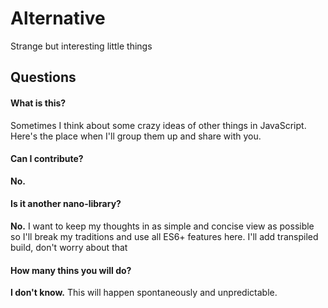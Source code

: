 # Alternative

Strange but interesting little things

## Questions

#### What is this?

Sometimes I think about some crazy ideas of other things in JavaScript. Here's the place when I'll group them up and share with you.

#### Can I contribute?

**No.**

#### Is it another nano-library?

**No.** I want to keep my thoughts in as simple and concise view as possible so I'll break my traditions and use all ES6+ features here. I'll add transpiled build, don't worry about that

#### How many thins you will do?

**I don't know.** This will happen spontaneously and unpredictable.
